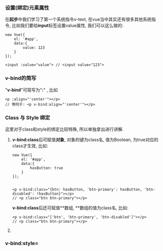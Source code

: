 ### 设置\(绑定\)元素属性

在**起步**中我们学习了第一个系统指令v-text, 在vue当中其实还有很多其他系统指令, 比如我们要给**input**标签设置value属性, 我们可以这么做的:

```
new Vue({
    el: '#app',
    data:{
        value: 123
    }
});

<input :value="value"> // <input value="123">
```

### v-bind的简写

"**v-bind**"可简写为"**:**" , 比如

```vue
<p :align="'center'"></p>
// 等同于: <p v-bind:align="'center'"></p>
```

### Class 与 Style 绑定

这里对于class和style的绑定比较特殊, 所以单独拿出进行讲解.



1. **v-bind:class**后可赋值**对象**, 对象的键为class名, 值为Boolean, 为true对应的class才生效,  比如:

   ```
   new Vue({
       el: '#app',
       data:{
           hasButton: true
       }
   });


   <p v-bind:class="{btn: hasButton, 'btn-primary': hasButton, 'btn-disabled': !hasButton}"></p>
   // <p class="btn btn-primary"></p>
   ```

   **v-bind:class**后还可赋值**数组, **数组的值为class名, 比如:

   ```
   <p v-bind:class="['btn', 'btn-primary', 'btn-disabled']"></p>
   // <p class="btn btn-primary"></p>
   ```

2. 



#### 



### v-bind:style=



